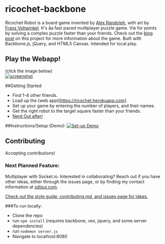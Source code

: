 # ricochet-backbone

Ricochet Robot is a board game invented by [Alex Randolph](http://en.wikipedia.org/wiki/Alex_Randolph), with art by [Franz Vohwinkel](http://en.wikipedia.org/wiki/Franz_Vohwinkel). It's åa fast paced multiplayer puzzle game. Vie for points by solving a complex puzzle faster than your friends. Check out the [blog post](http://sdtsui.com/2015/04/06/ricochet-robots-ii/) on this project for more information about the game.
Built with Backbone.js, jQuery, and HTML5 Canvas. Intended for local play.

## Play the Webapp!
(click the image below)  
[![screenshot](http://i.imgur.com/oR7ESXJ.gif)](https://ricochet.herokuapp.com)

##Getting Started

- Find 1-4 other friends.
- Load up the (web app)[https://ricochet.herokuapp.com].
- Set up your game by entering the number of players, and their names.
- Get the right robot to the target square faster than your friends. 
- [Nerd Out after!](http://www-pr.informatik.uni-tuebingen.de/mitarbeiter/katharinazweig/downloads/ButkoLehmannRamenzoni.pdf)

##Instructions/Setup (Demo):
[![Set-up Demo](http://i.imgur.com/tHKD4wm.gif)](https://ricochet.herokuapp.com)

## Contributing
Accepting contributions!

### Next Planned Feature:
Multiplayer with Socket.io. Interested in collaborating?
Reach out if you have other ideas, either through the issues page, or by finding my contact information at [sdtsui.com](http://sdtsui.com).

[Check out the style guide, contributing.md, and issues page for ideas.](https://github.com/sdtsui/ricochet-backbone/issues)

###To run locally:

* Clone the repo
* run `npm install` (requires backbone, vex, jquery, and some server dependencies)
* run `nodemon server.js`
* Navigate to localhost:8080
